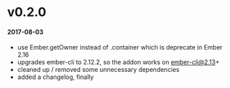 # v0.2.0
#### 2017-08-03

- use Ember.getOwner instead of .container which is deprecate in Ember 2.16 
- upgrades ember-cli to 2.12.2, so the addon works on ember-cli@2.13+
- cleaned up / removed some unnecessary dependencies
- added a changelog, finally
